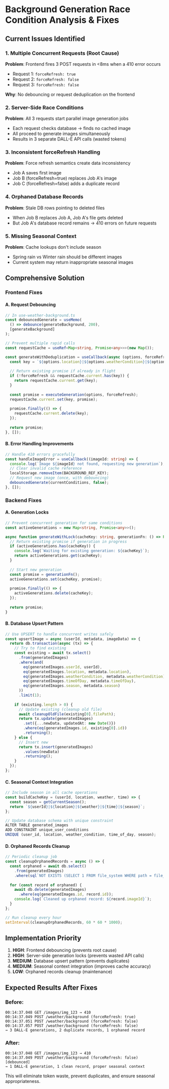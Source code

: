 # Background Generation Race Condition Analysis & Fixes

## Current Issues Identified

### 1. **Multiple Concurrent Requests (Root Cause)**
**Problem**: Frontend fires 3 POST requests in <8ms when a 410 error occurs
- Request 1: `forceRefresh: true` 
- Request 2: `forceRefresh: false`
- Request 3: `forceRefresh: false`

**Why**: No debouncing or request deduplication on the frontend

### 2. **Server-Side Race Conditions**
**Problem**: All 3 requests start parallel image generation jobs
- Each request checks database → finds no cached image
- All proceed to generate images simultaneously 
- Results in 3 separate DALL-E API calls (wasted tokens)

### 3. **Inconsistent forceRefresh Handling**
**Problem**: Force refresh semantics create data inconsistency
- Job A saves first image
- Job B (forceRefresh=true) replaces Job A's image
- Job C (forceRefresh=false) adds a duplicate record

### 4. **Orphaned Database Records**
**Problem**: Stale DB rows pointing to deleted files
- When Job B replaces Job A, Job A's file gets deleted
- But Job A's database record remains → 410 errors on future requests

### 5. **Missing Seasonal Context**
**Problem**: Cache lookups don't include season
- Spring rain vs Winter rain should be different images
- Current system may return inappropriate seasonal images

## Comprehensive Solution

### Frontend Fixes

#### A. Request Debouncing
```typescript
// In use-weather-background.ts
const debouncedGenerate = useMemo(
  () => debounce(generateBackground, 200),
  [generateBackground]
);

// Prevent multiple rapid calls
const requestCache = useRef<Map<string, Promise<any>>>(new Map());

const generateWithDeduplication = useCallback(async (options, forceRefresh) => {
  const key = `${options.location}|${options.weatherCondition}|${options.time}|${getCurrentSeason()}`;
  
  // Return existing promise if already in flight
  if (!forceRefresh && requestCache.current.has(key)) {
    return requestCache.current.get(key);
  }
  
  const promise = executeGeneration(options, forceRefresh);
  requestCache.current.set(key, promise);
  
  promise.finally(() => {
    requestCache.current.delete(key);
  });
  
  return promise;
}, []);
```

#### B. Error Handling Improvements
```typescript
// Handle 410 errors gracefully
const handleImageError = useCallback((imageId: string) => {
  console.log(`Image ${imageId} not found, requesting new generation`);
  // Clear invalid cache reference
  localStorage.removeItem(BACKGROUND_REF_KEY);
  // Request new image (once, with debouncing)
  debouncedGenerate(currentConditions, false);
}, []);
```

### Backend Fixes

#### A. Generation Locks
```typescript
// Prevent concurrent generation for same conditions
const activeGenerations = new Map<string, Promise<any>>();

async function generateWithLock(cacheKey: string, generationFn: () => Promise<any>) {
  // Return existing promise if generation in progress
  if (activeGenerations.has(cacheKey)) {
    console.log(`Waiting for existing generation: ${cacheKey}`);
    return activeGenerations.get(cacheKey);
  }
  
  // Start new generation
  const promise = generationFn();
  activeGenerations.set(cacheKey, promise);
  
  promise.finally(() => {
    activeGenerations.delete(cacheKey);
  });
  
  return promise;
}
```

#### B. Database Upsert Pattern
```typescript
// Use UPSERT to handle concurrent writes safely
const upsertImage = async (userId, metadata, imageData) => {
  return db.transaction(async (tx) => {
    // Try to find existing
    const existing = await tx.select()
      .from(generatedImages)
      .where(and(
        eq(generatedImages.userId, userId),
        eq(generatedImages.location, metadata.location),
        eq(generatedImages.weatherCondition, metadata.weatherCondition),
        eq(generatedImages.timeOfDay, metadata.timeOfDay),
        eq(generatedImages.season, metadata.season)
      ))
      .limit(1);
    
    if (existing.length > 0) {
      // Update existing (cleanup old file)
      await cleanupOldFile(existing[0].filePath);
      return tx.update(generatedImages)
        .set({...newData, updatedAt: new Date()})
        .where(eq(generatedImages.id, existing[0].id))
        .returning();
    } else {
      // Insert new
      return tx.insert(generatedImages)
        .values(newData)
        .returning();
    }
  });
};
```

#### C. Seasonal Context Integration
```typescript
// Include season in all cache operations
const buildCacheKey = (userId, location, weather, time) => {
  const season = getCurrentSeason();
  return `${userId}|${location}|${weather}|${time}|${season}`;
};

// Update database schema with unique constraint
ALTER TABLE generated_images 
ADD CONSTRAINT unique_user_conditions 
UNIQUE (user_id, location, weather_condition, time_of_day, season);
```

#### D. Orphaned Records Cleanup
```typescript
// Periodic cleanup job
const cleanupOrphanedRecords = async () => {
  const orphaned = await db.select()
    .from(generatedImages)
    .where(sql`NOT EXISTS (SELECT 1 FROM file_system WHERE path = file_path)`);
  
  for (const record of orphaned) {
    await db.delete(generatedImages)
      .where(eq(generatedImages.id, record.id));
    console.log(`Cleaned up orphaned record: ${record.imageId}`);
  }
};

// Run cleanup every hour
setInterval(cleanupOrphanedRecords, 60 * 60 * 1000);
```

## Implementation Priority

1. **HIGH**: Frontend debouncing (prevents root cause)
2. **HIGH**: Server-side generation locks (prevents wasted API calls)
3. **MEDIUM**: Database upsert pattern (prevents duplicates)
4. **MEDIUM**: Seasonal context integration (improves cache accuracy)
5. **LOW**: Orphaned records cleanup (maintenance)

## Expected Results After Fixes

### Before:
```
00:14:37.048 GET /images/img_123 → 410
00:14:37.049 POST /weather/background (forceRefresh: true)
00:14:37.051 POST /weather/background (forceRefresh: false) 
00:14:37.057 POST /weather/background (forceRefresh: false)
→ 3 DALL-E generations, 2 duplicate records, 1 orphaned record
```

### After:
```
00:14:37.048 GET /images/img_123 → 410
00:14:37.049 POST /weather/background (forceRefresh: false) [debounced]
→ 1 DALL-E generation, 1 clean record, proper seasonal context
```

This will eliminate token waste, prevent duplicates, and ensure seasonal appropriateness.
